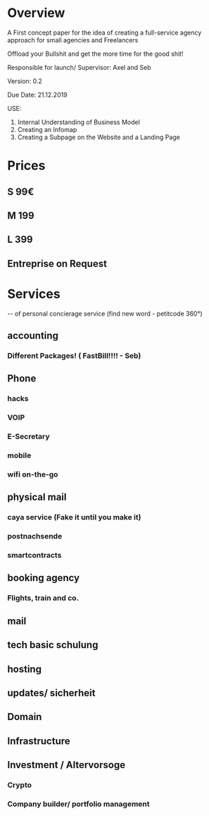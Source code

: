 <!-- TITLE: Petitcode 360° -->
<!-- SUBTITLE: A quick summary of Petitcode 360° -->

# Overview

A First concept paper for the idea of creating a full-service agency approach for small agencies and Freelancers


Offload your Bullshit and get the more time for the good shit!


Responsible for launch/ Supervisor: Axel and Seb


Version: 0.2


Due Date: 21.12.2019

USE: 
1.	Internal Understanding of Business Model
2.	Creating an Infomap
3.	Creating a Subpage on the Website and a Landing Page


# Prices

## S 99€ 
## M 199 
## L 399
## Entreprise on Request 



# Services 

-- of personal concierage service (find new word - petitcode 360°)

## accounting

### Different Packages! ( FastBill!!!! - Seb)

## Phone

### hacks

### VOIP

### E-Secretary 

### mobile

### wifi on-the-go

## physical mail 


### caya service (Fake it until you make it)

### postnachsende 

### smartcontracts 

## booking agency

### Flights, train and co.

## mail 

## tech basic schulung 

## hosting

## updates/ sicherheit

## Domain

## Infrastructure 

## Investment / Altervorsoge 

### Crypto
### Company builder/ portfolio management 





